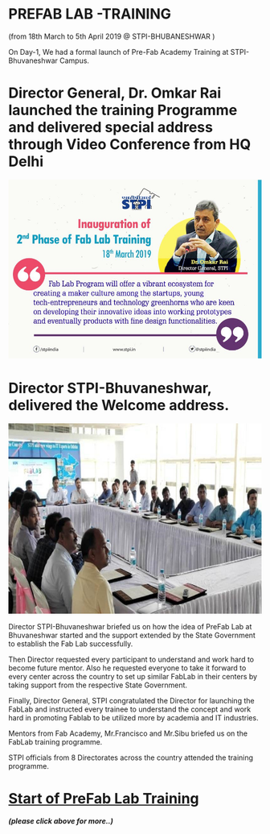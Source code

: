 # PREFAB LAB -TRAINING 
(from 18th March to 5th April 2019 @ STPI-BHUBANESHWAR )

On Day-1, We had a formal launch of Pre-Fab Academy Training at STPI-Bhuvaneshwar Campus.

#  Director General,  Dr. Omkar Rai launched the training Programme and delivered  special address through Video  Conference  from HQ Delhi   

![Director-General](/images/DG-launching-of-prefablab.jpg)



# Director STPI-Bhuvaneshwar, delivered the  Welcome  address. 

![Director-Launch-of-preFab-Lab](/images/Director-launching-of-prefablab.jpg)


Director STPI-Bhuvaneshwar briefed us  on how  the idea of PreFab Lab at Bhuvaneshwar started  and the  support  extended by the State  Government  to establish the Fab  Lab successfully. 

Then Director requested every participant to understand and work hard to become future mentor. Also he requested everyone to take it forward to every center across the country to set up similar FabLab in their
centers by taking support from the respective State Government.

Finally, Director General, STPI congratulated the Director for launching the FabLab and  instructed every  trainee  to understand the  concept and  work hard  in promoting  Fablab to be utilized more  by academia  and  IT  industries.

Mentors from Fab Academy,  Mr.Francisco  and Mr.Sibu briefed  us  on  the FabLab training  programme. 

STPI officials from  8 Directorates  across  the country attended  the training programme. 

#  [Start  of  PreFab  Lab  Training](/mdfiles/fablab-tour.md)  
***(please click above for more..)***





